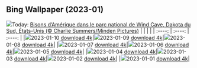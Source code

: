 ## Bing Wallpaper (2023-01)
![](https://global.bing.com/th?id=OHR.BisonWindCave_FR-CA9936246307_UHD.jpg&w=1000)Today: [Bisons d’Amérique dans le parc national de Wind Cave, Dakota du Sud, États-Unis (© Charlie Summers/Minden Pictures)](https://global.bing.com/th?id=OHR.BisonWindCave_FR-CA9936246307_UHD.jpg)
|      |      |      |
| :----: | :----: | :----: |
|![](https://global.bing.com/th?id=OHR.BisonWindCave_FR-CA9936246307_UHD.jpg&pid=hp&w=384&h=216&rs=1&c=4)2023-01-10 [download 4k](https://global.bing.com/th?id=OHR.BisonWindCave_FR-CA9936246307_UHD.jpg)|![](https://global.bing.com/th?id=OHR.Breckenridge_FR-CA9882993339_UHD.jpg&pid=hp&w=384&h=216&rs=1&c=4)2023-01-09 [download 4k](https://global.bing.com/th?id=OHR.Breckenridge_FR-CA9882993339_UHD.jpg)|![](https://global.bing.com/th?id=OHR.Mohair_FR-CA9754021185_UHD.jpg&pid=hp&w=384&h=216&rs=1&c=4)2023-01-08 [download 4k](https://global.bing.com/th?id=OHR.Mohair_FR-CA9754021185_UHD.jpg)|
|![](https://global.bing.com/th?id=OHR.BlackFell_FR-CA9633483207_UHD.jpg&pid=hp&w=384&h=216&rs=1&c=4)2023-01-07 [download 4k](https://global.bing.com/th?id=OHR.BlackFell_FR-CA9633483207_UHD.jpg)|![](https://global.bing.com/th?id=OHR.HIISSF_FR-CA9487847873_UHD.jpg&pid=hp&w=384&h=216&rs=1&c=4)2023-01-06 [download 4k](https://global.bing.com/th?id=OHR.HIISSF_FR-CA9487847873_UHD.jpg)|![](https://global.bing.com/th?id=OHR.Perihelion_FR-CA9420824777_UHD.jpg&pid=hp&w=384&h=216&rs=1&c=4)2023-01-05 [download 4k](https://global.bing.com/th?id=OHR.Perihelion_FR-CA9420824777_UHD.jpg)|
|![](https://global.bing.com/th?id=OHR.SandhillSleeping_FR-CA9377660994_UHD.jpg&pid=hp&w=384&h=216&rs=1&c=4)2023-01-04 [download 4k](https://global.bing.com/th?id=OHR.SandhillSleeping_FR-CA9377660994_UHD.jpg)|![](https://global.bing.com/th?id=OHR.HohenzollernBurg_FR-CA9324924981_UHD.jpg&pid=hp&w=384&h=216&rs=1&c=4)2023-01-03 [download 4k](https://global.bing.com/th?id=OHR.HohenzollernBurg_FR-CA9324924981_UHD.jpg)|![](https://global.bing.com/th?id=OHR.NorwayNYD_FR-CA9224898504_UHD.jpg&pid=hp&w=384&h=216&rs=1&c=4)2023-01-02 [download 4k](https://global.bing.com/th?id=OHR.NorwayNYD_FR-CA9224898504_UHD.jpg)|
|![](https://global.bing.com/th?id=OHR.SydneyNYE_FR-CA9125191528_UHD.jpg&pid=hp&w=384&h=216&rs=1&c=4)2023-01-01 [download 4k](https://global.bing.com/th?id=OHR.SydneyNYE_FR-CA9125191528_UHD.jpg)|